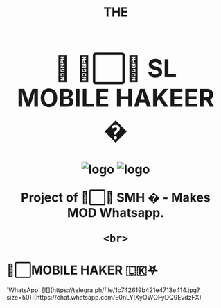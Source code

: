 <h1 align="center"><b> THE<h1>🍁 ᳆⃞⃚ SL MOBILE HAKEER �  </b></h1>

![logo](https://ibb.co/nP57KZG)
![logo](https://ibb.co/nP57KZG.jpg)

<p align="center">
    Project of ᳆⃞⃚ SMH � - Makes MOD Whatsapp.
    <br>
       
       
       
    <br>
</p>

<h1>                ᳆⃞MOBILE HAKER 🇱🇰𖤐 </h1>
`WhatsApp`
[![](https://telegra.ph/file/1c742619b421e4713e414.jpg?size=50)](https://chat.whatsapp.com/E0nLYIXyOWOFyDQ9EvdzFX) 
